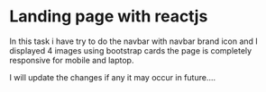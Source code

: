 # Landing page with reactjs

In this task i have try to do the navbar with navbar brand icon and I displayed 4 images using bootstrap cards
the page is completely responsive for mobile and laptop.

I will update the changes if any it may occur in future....
